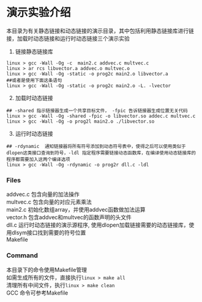 # 演示实验介绍
本目录为有关静态链接和动态链接的演示目录，其中包括利用静态链接库进行链接，加载时动态链接和运行时动态链接三个演示实验

1. 链接静态链接库
```shell
linux > gcc -Wall -Og -c  main2.c addvec.c multvec.c
linux > ar rcs libvector.a addvec.o multvec.o
linux > gcc -Wall -Og -static -o prog2c main2.o libvector.a
##或者是使用下面这条语句
linux > gcc -Wall -Og -static -o prog2c main2.o -L. -lvector
```
2. 加载时动态链接
```shell
## -shared 指示链接器生成一个共享目标文件， -fpic 告诉链接器生成位置无关代码
linux > gcc -Wall -Og -shared -fpic -o libvector.so addec.c multvec.c
linux > gcc -Wall -Og -o prog2l main2.o ./libvector.so
```
3. 运行时动态链接
```shell
## -rdynamic  通知链接器将所有符号添加到动态符号表中，使得之后可以使用类似于dlopen这类接口查询到符号，-ldl 指定程序需要链接动态函数库，在编译使用动态链接库的程序都需要加入这两个编译选项 
linux > gcc -Wall -Og -rdynamic -o prog2r dll.c -ldl
```

### Files
addvec.c 包含向量的加法操作  
multvec.c 包含向量的对应元素乘法  
main2.c 初始化数组array，并使用addvec函数做加法运算  
vector.h 包含addvec和multvec的函数声明的头文件  
dll.c 运行时动态链接的演示源程序,  使用dlopen加载链接需要的动态链接库，使用dlsym接口找到需要的符号位置   
Makefile  

### Command
本目录下的命令使用Makefile管理  
如需生成所有的文件，直接执行`linux > make all`  
清理所有中间文件，执行`linux > make clean`  
GCC 命令可参考Makefile  
